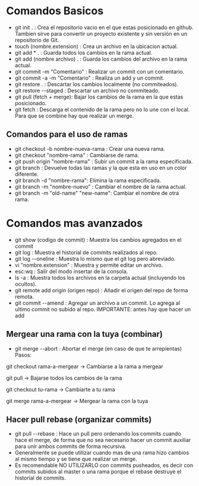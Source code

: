 # Comandos Basicos
* git init . : Crea el repositorio vacio en el que estas posicionado en github. Tambien sirve para convertir un proyecto existente y sin versión en un repositorio de Git.
* touch (nombre.extension) : Crea un archivo en la ubicacion actual.
* git add * . : Guarda todos los cambios en la rama actual.
* git add (nombre archivo) . : Guarda los cambios del archivo en la rama actual.
* git commit -m "Comentario" : Realizar un commit con un comentario.
* git commit -a -m "Comentario" : Realiza un add y un commit.
* git restore . : Descartar los cambios localmente (no commiteados).
* git restore --staged <file> : Descartar un archivo no commiteado.
* git pull (fetch + merge): Bajar los cambios de la rama en la que estas posicionado.
* git fetch : Descarga el contenido de la rama pero no lo une con el local. Para que se combine hay que realizar un merge.

## Comandos para el uso de ramas
* git checkout -b nombre-nueva-rama : Crear una nueva rama.
* git checkout "nombre-rama" : Cambiarse de rama.
* git push origin "nombre-rama" : Subir un commit a la rama especificada.
* git branch : Devuelve todas las ramas y la que esta en uso en un color diferente.
* git branch -d "nombre-rama": Elimina la rama especificada.
* git branch -m "nombre-nuevo” : Cambiar el nombre de la rama actual.
* git branch -m "old-name" "new-name": Cambiar el nombre de otra rama.
  
# Comandos mas avanzados
* git show (codigo de commit) : Muestra los cambios agregados en el commit
* git log : Muestra el historial de commits realizados al repo.
* git log --oneline : Muestra lo mismo que el git log pero abreviado.
* vi "nombre.extension" : Muestra y permite editar un archivo.
* esc:wq : Salir del modo insertar de la consola.
* ls -a : Muestra todos los archivos en la carpeta actual (incluyendo los ocultos).
* git remote add origin (origen repo) : Añadir el origen del repo de forma remota.
* git commit --amend : Agregar un archivo a un commit. Lo agrega al ultimo commit no subido al repo. IMPORTANTE: antes hay que hacer un add

## Mergear una rama con la tuya (combinar)
* git merge --abort : Abortar el merge (en caso de que te arrepientas)
Pasos:
<p>git checkout rama-a-mergear -> Cambiarse a la rama a mergear</p>
<p>git pull -> Bajarse todos los cambios de la rama</p>

<p>git checkout tu-rama -> Cambiarte a tu rama</p>
<p>git merge rama-a-mergear -> Mergear la rama con la tuya</p>

## Hacer pull rebase (organizar commits)
* git pull --rebase : Hace un pull pero ordenando los commits cuando hace el merge, de forma que no sea necesario hacer un commit auxiliar para unir ambos commits de forma recursiva.
* Generalmente se puede utilizar cuando mas de una rama hizo cambios al mismo tiempo y se tiene que realizar un merge.
* Es recomendable NO UTILIZARLO con commits pusheados, es decir con commits subidos al master o una rama porque el rebase destruye el historial de commits. 
